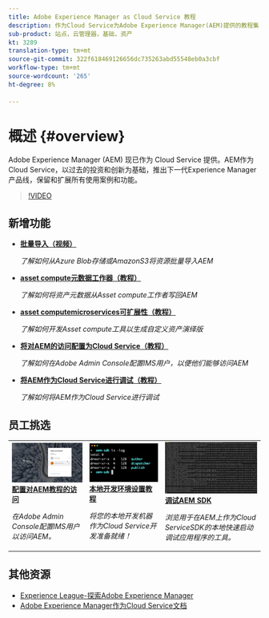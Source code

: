 ```yaml
---
title: Adobe Experience Manager as Cloud Service 教程
description: 作为Cloud Service为Adobe Experience Manager(AEM)提供的教程集
sub-product: 站点，云管理器，基础，资产
kt: 3289
translation-type: tm+mt
source-git-commit: 322f618469126656dc735263abd55548eb0a3cbf
workflow-type: tm+mt
source-wordcount: '265'
ht-degree: 8%

---
```



# 概述 {#overview}

Adobe Experience Manager (AEM) 现已作为 Cloud Service 提供。AEM作为Cloud Service，以过去的投资和创新为基础，推出下一代Experience Manager产品线，保留和扩展所有使用案例和功能。

>[!VIDEO](https://video.tv.adobe.com/v/31085/?quality=12&learn=on)

## 新增功能

* **[批量导入（视频）](./migration/bulk-import.md)**

   *了解如何从Azure Blob存储或AmazonS3将资源批量导入AEM*

* **[asset compute元数据工作器（教程）](./asset-compute/advanced/metadata.md)**

   *了解如何将资产元数据从Asset compute工作者写回AEM*

* **[asset computemicroservices可扩展性（教程）](./asset-compute/overview.md)**

   *了解如何开发Asset compute工具以生成自定义资产演绎版*

* **[将对AEM的访问配置为Cloud Service（教程）](./accessing/overview.md)**

   *了解如何在Adobe Admin Console配置IMS用户，以便他们能够访问AEM*

* **[将AEM作为Cloud Service进行调试（教程）](./debugging/cloud-service/overview.md)**

   *了解如何将AEM作为Cloud Service进行调试*

## 员工挑选

<table>
   <td>
      <a href="./accessing/overview.md">
      <img alt="将对AEM的访问配置为Cloud Service" src="./assets/overview/staff-pick__accessing.png"/>
      </a>
      <div>
         <a href="./accessing/overview.md">
         <strong>配置对AEM教程的访问</strong>
         </a>
      </div>
      <p>
         <em>在Adobe Admin Console配置IMS用户以访问AEM。</em>
      <p>
   </td>   
   <td>
      <a href="./local-development-environment/overview.md">
      <img alt="本地开发环境设置教程" src="./assets/overview/staff-pick__local-development-environment-set-up.png"/>
      </a>
      <div>
         <a href="./local-development-environment/overview.md">
         <strong>本地开发环境设置教程</strong>
         </a>
      </div>
      <p>
         <em>将您的本地开发机器作为Cloud Service开发准备就绪！</em>
      <p>
   </td>   
   <td>
      <a href="./debugging/aem-sdk-local-quickstart/overview.md">
      <img alt="调试AEM SDK的本地快速启动" src="./assets/overview/staff-pick__debugging.png"/>
      </a>
      <div>
         <a href="./debugging/aem-sdk-local-quickstart/overview.md">
         <strong>调试AEM SDK</strong>
         </a>
      </div>
      <p>
         <em>浏览用于在AEM上作为Cloud ServiceSDK的本地快速启动调试应用程序的工具。</em>
      <p>
   </td>
</table>

## 其他资源

* [Experience League-探索Adobe Experience Manager](https://experienceleague.adobe.com/#recommended/solutions/experience-manager)
* [Adobe Experience Manager作为Cloud Service文档](https://docs.adobe.com/content/help/en/experience-manager-cloud-service/landing/home.html)
